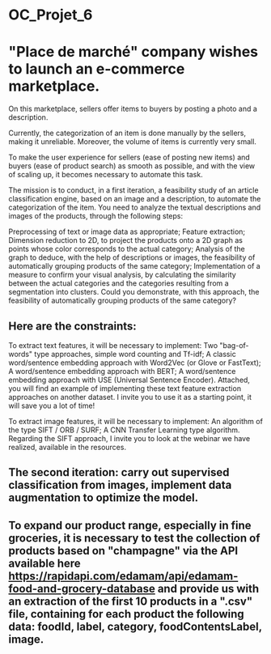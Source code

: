 # OC_Projet_6

# "Place de marché" company wishes to launch an e-commerce marketplace.
On this marketplace, sellers offer items to buyers by posting a photo and a description.

Currently, the categorization of an item is done manually by the sellers, making it unreliable. Moreover, the volume of items is currently very small.

To make the user experience for sellers (ease of posting new items) and buyers (ease of product search) as smooth as possible, and with the view of scaling up, it becomes necessary to automate this task.

The mission is to conduct, in a first iteration, a feasibility study of an article classification engine, based on an image and a description, to automate the categorization of the item.
You need to analyze the textual descriptions and images of the products, through the following steps:

Preprocessing of text or image data as appropriate;
Feature extraction;
Dimension reduction to 2D, to project the products onto a 2D graph as points whose color corresponds to the actual category;
Analysis of the graph to deduce, with the help of descriptions or images, the feasibility of automatically grouping products of the same category;
Implementation of a measure to confirm your visual analysis, by calculating the similarity between the actual categories and the categories resulting from a segmentation into clusters.
Could you demonstrate, with this approach, the feasibility of automatically grouping products of the same category?

## Here are the constraints:

To extract text features, it will be necessary to implement:
Two "bag-of-words" type approaches, simple word counting and Tf-idf;
A classic word/sentence embedding approach with Word2Vec (or Glove or FastText);
A word/sentence embedding approach with BERT;
A word/sentence embedding approach with USE (Universal Sentence Encoder).
Attached, you will find an example of implementing these text feature extraction approaches on another dataset. I invite you to use it as a starting point, it will save you a lot of time!

To extract image features, it will be necessary to implement:
An algorithm of the type SIFT / ORB / SURF;
A CNN Transfer Learning type algorithm.
Regarding the SIFT approach, I invite you to look at the webinar we have realized, available in the resources.

## The second iteration: carry out supervised classification from images, implement data augmentation to optimize the model.
## To expand our product range, especially in fine groceries, it is necessary to test the collection of products based on "champagne" via the API available here https://rapidapi.com/edamam/api/edamam-food-and-grocery-database and provide us with an extraction of the first 10 products in a ".csv" file, containing for each product the following data: foodId, label, category, foodContentsLabel, image.
